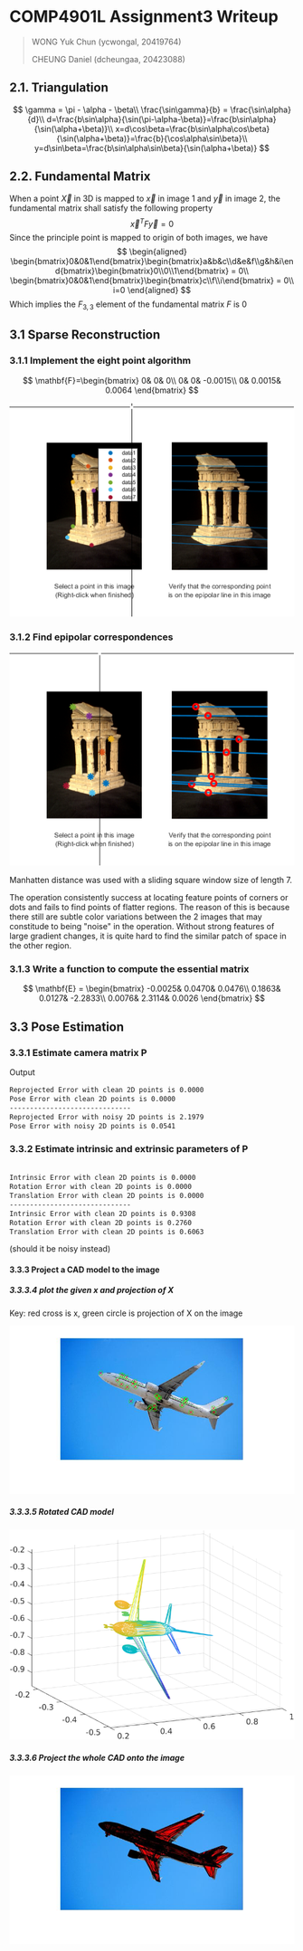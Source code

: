 # COMP4901L Assignment3 Writeup

>WONG Yuk Chun (ycwongal, 20419764)
>
>CHEUNG Daniel (dcheungaa, 20423088)

## 2.1. Triangulation

$$
\gamma = \pi - \alpha - \beta\\
\frac{\sin\gamma}{b} = \frac{\sin\alpha}{d}\\
d=\frac{b\sin\alpha}{\sin(\pi-\alpha-\beta)}=\frac{b\sin\alpha}{\sin(\alpha+\beta)}\\
x=d\cos\beta=\frac{b\sin\alpha\cos\beta}{\sin(\alpha+\beta)}=\frac{b}{\cos\alpha\sin\beta}\\
y=d\sin\beta=\frac{b\sin\alpha\sin\beta}{\sin(\alpha+\beta)}
$$

## 2.2. Fundamental Matrix

When a point $\vec X$ in 3D is mapped to $\vec x$ in image 1 and $\vec y$ in image 2, the fundamental matrix shall satisfy the following property
$$
\vec x^T F\vec y = 0
$$
Since the principle point is mapped to origin of both images, we have
$$
\begin{aligned}
\begin{bmatrix}0&0&1\end{bmatrix}\begin{bmatrix}a&b&c\\d&e&f\\g&h&i\end{bmatrix}\begin{bmatrix}0\\0\\1\end{bmatrix} = 0\\
\begin{bmatrix}0&0&1\end{bmatrix}\begin{bmatrix}c\\f\\i\end{bmatrix} = 0\\
i=0
\end{aligned}
$$
Which implies the $F_{3,3}$ element of the fundamental matrix $F$ is 0

## 3.1 Sparse Reconstruction
### 3.1.1 Implement the eight point algorithm

$$
\mathbf{F}=\begin{bmatrix}
	0&		0&		0\\
	0&		0&		-0.0015\\
	0&		0.0015&	0.0064
\end{bmatrix}
$$

![](saved_figures/epi_visual.png)



### 3.1.2 Find epipolar correspondences

![](saved_figures/match_points.png)

Manhatten distance was used with a sliding square window size of length 7.

The operation consistently success at locating feature points of corners or dots and fails to find points of flatter regions. The reason of this is because there still are subtle color variations between the 2 images that may constitude to being "noise" in the operation. Without strong features of large gradient changes, it is quite hard to find the similar patch of space in the other region.

### 3.1.3 Write a function to compute the essential matrix

$$
\mathbf{E} = \begin{bmatrix}
	-0.0025&	0.0470&		0.0476\\
	0.1863&		0.0127&		-2.2833\\
	0.0076&		2.3114&		0.0026
\end{bmatrix}
$$

## 3.3 Pose Estimation

### 3.3.1 Estimate camera matrix P

Output

```
Reprojected Error with clean 2D points is 0.0000
Pose Error with clean 2D points is 0.0000
------------------------------
Reprojected Error with noisy 2D points is 2.1979
Pose Error with noisy 2D points is 0.0541
```

### 3.3.2 Estimate intrinsic and extrinsic parameters of P

```

Intrinsic Error with clean 2D points is 0.0000
Rotation Error with clean 2D points is 0.0000
Translation Error with clean 2D points is 0.0000
------------------------------
Intrinsic Error with clean 2D points is 0.9308
Rotation Error with clean 2D points is 0.2760
Translation Error with clean 2D points is 0.6063
```

(should it be noisy instead)

#### 3.3.3 Project a CAD model to the image

##### 3.3.3.4 plot the given x and projection of X

Key: red cross is x, green circle is projection of X on the image

![ec3.3.3.4](saved_figures/ec3.3.3.4.jpg)

##### 3.3.3.5 Rotated CAD model

![ec3.3.3.4](saved_figures/ec3.3.3.5.png)

##### 3.3.3.6 Project the whole CAD onto the image

![ec3.3.3.4](saved_figures/ec3.3.3.6.jpg)

